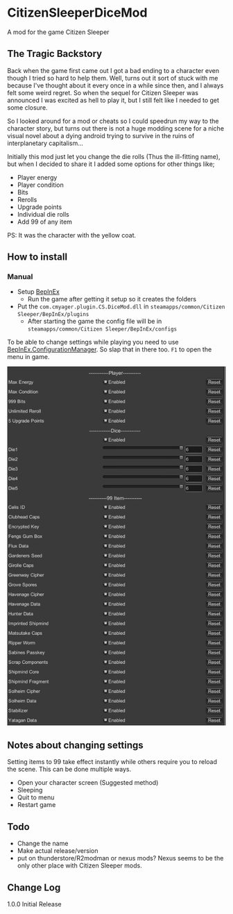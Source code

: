 # CitizenSleeperDiceMod

A mod for the game Citizen Sleeper

## The Tragic Backstory

Back when the game first came out I got a bad ending to a character even though I tried so hard to help them.
Well, turns out it sort of stuck with me because I've thought about it every once in a while since then, and I always
felt some weird regret. So when the sequel for Citizen Sleeper was announced I was excited as hell to play it, but I
still felt like I needed to get some closure.

So I looked around for a mod or cheats so I could speedrun my way to the character story, but turns out there is not a
huge modding scene for a niche visual novel about a dying android trying to survive in the ruins of interplanetary
capitalism...

Initially this mod just let you change the die rolls (Thus the ill-fitting name), but when I decided to share it I
added some options for other things like;

- Player energy
- Player condition
- Bits
- Rerolls
- Upgrade points
- Individual die rolls
- Add 99 of any item

PS: It was the character with the yellow coat.

## How to install

### Manual

- Setup [BepInEx](https://github.com/BepInEx/BepInEx)
    - Run the game after getting it setup so it creates the folders
- Put the `com.cmyager.plugin.CS.DiceMod.dll` in `steamapps/common/Citizen Sleeper/BepInEx/plugins`
    - After starting the game the config file will be in `steamapps/common/Citizen Sleeper/BepInEx/configs`

To be able to change settings while playing you need to use [BepInEx.ConfigurationManager](https://github.com/BepInEx/BepInEx.ConfigurationManager).
So slap that in there too. `F1` to open the menu in game.


![game](./images/config.png)

## Notes about changing settings

Setting items to 99 take effect instantly while others require you to reload the scene. This can be done multiple ways.

- Open your character screen (Suggested method)
- Sleeping
- Quit to menu
- Restart game

## Todo

- Change the name
- Make actual release/version
- put on thunderstore/R2modman or nexus mods? Nexus seems to be the only other place with Citizen Sleeper mods.

## Change Log

1.0.0 Initial Release